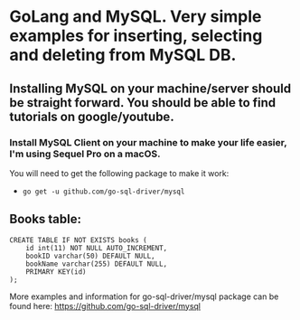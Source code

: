 # GoLang and MySQL. Very simple examples for inserting, selecting and deleting from MySQL DB.

## Installing MySQL on your machine/server should be straight forward. You should be able to find tutorials on google/youtube. 

### Install MySQL Client on your machine to make your life easier, I'm using Sequel Pro on a macOS.

You will need to get the following package to make it work:
* `go get -u github.com/go-sql-driver/mysql`

## Books table:
```
CREATE TABLE IF NOT EXISTS books (
    id int(11) NOT NULL AUTO_INCREMENT,
    bookID varchar(50) DEFAULT NULL,
    bookName varchar(255) DEFAULT NULL,
    PRIMARY KEY(id)
);
```

More examples and information for go-sql-driver/mysql package can be found here: https://github.com/go-sql-driver/mysql

